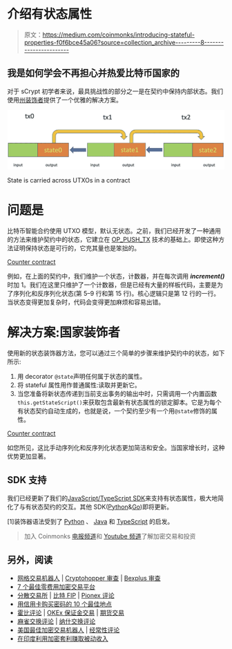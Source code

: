 # 介绍有状态属性

> 原文：<https://medium.com/coinmonks/introducing-stateful-properties-f0f6bce45a06?source=collection_archive---------8----------------------->

## 我是如何学会不再担心并热爱比特币国家的

对于 sCrypt 初学者来说，最具挑战性的部分之一是在契约中保持内部状态。我们使用[州装饰者](https://scryptdoc.readthedocs.io/en/latest/state.html)提供了一个优雅的解决方案。

![](img/90596573ed016136a82f43ba913b10dc.png)

State is carried across UTXOs in a contract

# 问题是

比特币智能合约使用 UTXO 模型，默认无状态。之前，我们已经开发了一种通用的方法来维护契约中的状态，它建立在 [OP_PUSH_TX](https://xiaohuiliu.medium.com/op-push-tx-3d3d279174c1) 技术的基础上。即使这种方法证明保持状态是可行的，它充其量也是笨拙的。

[Counter contract](https://github.com/sCrypt-Inc/boilerplate/blob/79eea1f37a53f7b75ecb74d9605c498a4d50bf61/contracts/counter.scrypt)

例如，在上面的契约中，我们维护一个状态，计数器，并在每次调用 ***increment()*** 时加 1。我们在这里只维护了一个计数器，但是已经有大量的样板代码，主要是为了序列化和反序列化状态(第 5–9 行和第 15 行)。核心逻辑只是第 12 行的一行。当状态变得更加复杂时，代码会变得更加麻烦和容易出错。

# 解决方案:国家装饰者

使用新的状态装饰器方法，您可以通过三个简单的步骤来维护契约中的状态，如下所示:

1.  用 decorator `@state`声明任何属于状态的属性。
2.  将 stateful 属性用作普通属性:读取并更新它。
3.  当您准备将新状态传递到当前支出事务的输出中时，只需调用一个内置函数`this.getStateScript()`来获取包含最新有状态属性的锁定脚本。它是为每个有状态契约自动生成的，也就是说，一个契约至少有一个用`@state`修饰的属性。

[Counter contract](https://github.com/scrypt-sv/boilerplate/blob/master/contracts/counter.scrypt)

如您所见，这比手动序列化和反序列化状态更加简洁和安全。当国家增长时，这种优势更加显著。

## SDK 支持

我们已经更新了我们的[JavaScript/TypeScript SDK](https://github.com/sCrypt-Inc/scryptlib#contracts-with-state)来支持有状态属性，极大地简化了与有状态契约的交互。其他 SDK([Python](https://github.com/sCrypt-Inc/py-scryptlib)&[Go](https://github.com/sCrypt-Inc/go-scryptlib))即将更新。

[1]装饰器语法受到了 [Python](https://www.python.org/dev/peps/pep-0318/) 、 [Java](https://docs.oracle.com/javaee/7/tutorial/cdi-adv007.htm) 和 [TypeScript](https://www.typescriptlang.org/docs/handbook/decorators.html) 的启发。

> 加入 Coinmonks [电报频道](https://t.me/coincodecap)和 [Youtube 频道](https://www.youtube.com/c/coinmonks/videos)了解加密交易和投资

## 另外，阅读

*   [网格交易机器人](https://blog.coincodecap.com/grid-trading) | [Cryptohopper 审查](/coinmonks/cryptohopper-review-a388ff5bae88) | [Bexplus 审查](https://blog.coincodecap.com/bexplus-review)
*   [7 个最佳零费用加密交易平台](https://blog.coincodecap.com/zero-fee-crypto-exchanges)
*   [分散交易所](https://blog.coincodecap.com/what-are-decentralized-exchanges) | [比特 FIP](https://blog.coincodecap.com/bitbns-fip) | [Pionex 评论](https://blog.coincodecap.com/pionex-review-exchange-with-crypto-trading-bot)
*   [用信用卡购买密码的 10 个最佳地点](https://blog.coincodecap.com/buy-crypto-with-credit-card)
*   [霍比评论](https://blog.coincodecap.com/huobi-review) | [OKEx 保证金交易](https://blog.coincodecap.com/okex-margin-trading) | [期货交易](https://blog.coincodecap.com/futures-trading)
*   [麻雀交换评论](https://blog.coincodecap.com/sparrow-exchange-review) | [纳什交换评论](https://blog.coincodecap.com/nash-exchange-review)
*   [美国最佳加密交易机器人](https://blog.coincodecap.com/crypto-trading-bots-in-the-us) | [经常性评论](https://blog.coincodecap.com/changelly-review)
*   [在印度利用加密套利赚取被动收入](https://blog.coincodecap.com/crypto-arbitrage-in-india)